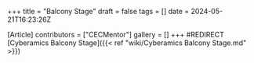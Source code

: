 +++
title = "Balcony Stage"
draft = false
tags = []
date = 2024-05-21T16:23:26Z

[Article]
contributors = ["CECMentor"]
gallery = []
+++
#REDIRECT [Cyberamics Balcony Stage]({{< ref "wiki/Cyberamics Balcony Stage.md" >}})